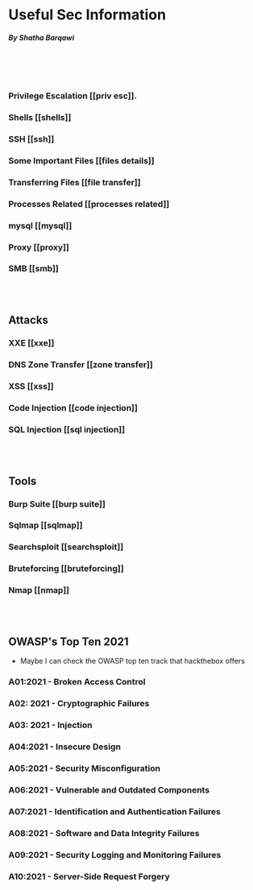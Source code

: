 # Useful Sec Information  
##### By Shatha Barqawi   
</br></br></br>




  ###  Privilege Escalation   [[priv esc]].   

  ### Shells   [[shells]]  
  

  

  
  ### SSH [[ssh]]  
  
  ### Some Important Files [[files details]]  
  
  ### Transferring Files [[file transfer]]  
  
 
  
  ### Processes Related [[processes related]]  
  
  ### mysql [[mysql]] 
  
  ### Proxy [[proxy]]
  
  ### SMB [[smb]]   
  
  

  </br>  </br>
  
## Attacks  
  
  ### XXE [[xxe]]  
  
  ### DNS Zone Transfer [[zone transfer]]
  
  ### XSS [[xss]]  
  
  ### Code Injection [[code injection]]  
  
  ### SQL Injection [[sql injection]]
  
  
</br>   </br>  
  
  ## Tools  
  
  ### Burp Suite  [[burp suite]]
  
  ### Sqlmap  [[sqlmap]]  
  
  ### Searchsploit [[searchsploit]]
  
  ### Bruteforcing [[bruteforcing]]
  
  ### Nmap [[nmap]]
  
  </br>   </br>  
  
  ## OWASP's Top Ten  2021
  
  * Maybe I can check the OWASP top ten track that hackthebox offers
  
  ### A01:2021 - Broken Access Control  
  
  ### A02: 2021 - Cryptographic Failures  
  
  ### A03: 2021 - Injection  
  ### A04:2021 - Insecure Design   
  
  ### A05:2021 - Security Misconfiguration  
  
  ### A06:2021 - Vulnerable and Outdated Components  
  
  ### A07:2021 - Identification and Authentication Failures   
  
  ### A08:2021 - Software and Data Integrity Failures   
  
  ### A09:2021 - Security Logging and Monitoring Failures  
  
  ### A10:2021 - Server-Side Request Forgery  
  
  
  
  
  
  
  
  
  
  
  
  
  